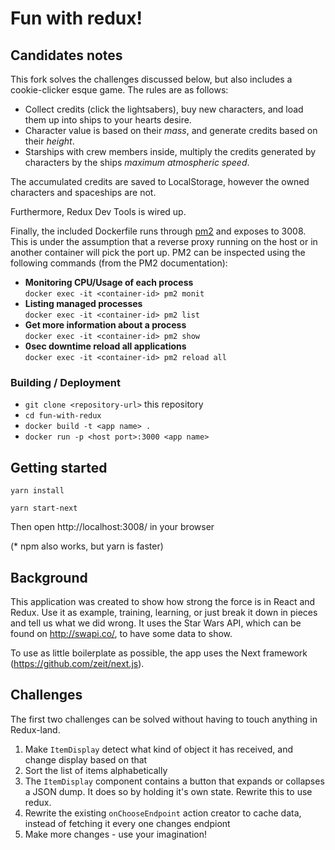 # Fun with redux!

## Candidates notes

This fork solves the challenges discussed below, but also includes a cookie-clicker esque game. The rules are as follows:

- Collect credits (click the lightsabers), buy new characters, and load them up into ships to your hearts desire.
- Character value is based on their _mass_, and generate credits based on their _height_.
- Starships with crew members inside, multiply the credits generated by characters by the ships _maximum atmospheric speed_.

The accumulated credits are saved to LocalStorage, however the owned characters and spaceships are not.

Furthermore, Redux Dev Tools is wired up.

Finally, the included Dockerfile runs through [pm2](http://pm2.keymetrics.io/) and exposes to 3008. This is under the assumption that a reverse proxy running on the host or in another container will pick the port up.
PM2 can be inspected using the following commands (from the PM2 documentation):

- **Monitoring CPU/Usage of each process**\
  `docker exec -it <container-id> pm2 monit`
- **Listing managed processes**\
  `docker exec -it <container-id> pm2 list`
- **Get more information about a process**\
  `docker exec -it <container-id> pm2 show`
- **0sec downtime reload all applications**\
  `docker exec -it <container-id> pm2 reload all`

### Building / Deployment

- `git clone <repository-url>` this repository
- `cd fun-with-redux`
- `docker build -t <app name> .`
- `docker run -p <host port>:3000 <app name>`

## Getting started

`yarn install`

`yarn start-next`

Then open http://localhost:3008/ in your browser

(\* npm also works, but yarn is faster)

## Background

This application was created to show how strong the force is in React and Redux. Use it as example, training,
learning, or just break it down in pieces and tell us what we did wrong. It uses the Star Wars API, which can be found on http://swapi.co/, to have some data to show.

To use as little boilerplate as possible, the app uses the Next framework (https://github.com/zeit/next.js).

## Challenges

The first two challenges can be solved without having to touch anything in Redux-land.

1. Make `ItemDisplay` detect what kind of object it has received, and change display based on that
2. Sort the list of items alphabetically
3. The `ItemDisplay` component contains a button that expands or collapses a JSON dump. It does so by holding it's own state.
   Rewrite this to use redux.
4. Rewrite the existing `onChooseEndpoint` action creator to cache data, instead of fetching it every one changes endpiont
5. Make more changes - use your imagination!
